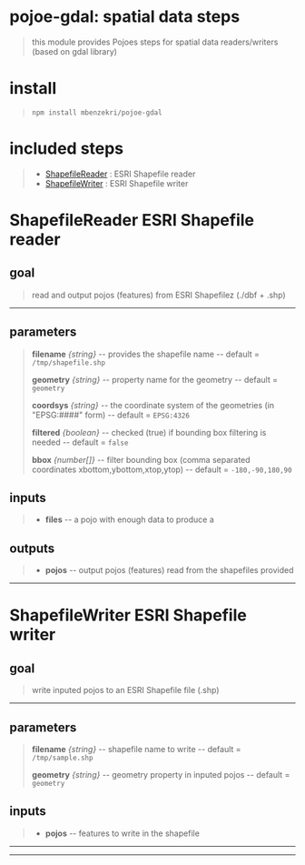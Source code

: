 
# pojoe-gdal: spatial data steps
>this module provides Pojoes steps for spatial data readers/writers (based on gdal library)
# install

>`npm install mbenzekri/pojoe-gdal`

# included steps 
>- [ShapefileReader](#shapefilereader-esri-shapefile-reader) : ESRI Shapefile reader
>- [ShapefileWriter](#shapefilewriter-esri-shapefile-writer) : ESRI Shapefile writer
# ShapefileReader ESRI Shapefile reader
>

## goal

>read and output pojos (features) from ESRI Shapefilez (./dbf + .shp)

---
## parameters
> **filename** *{string}* -- provides the shapefile name  -- default = `/tmp/shapefile.shp`
> 
> **geometry** *{string}* -- property name for the geometry  -- default = `geometry`
> 
> **coordsys** *{string}* -- the coordinate system of the geometries (in "EPSG:####" form)  -- default = `EPSG:4326`
> 
> **filtered** *{boolean}* -- checked (true) if bounding box filtering is needed  -- default = `false`
> 
> **bbox** *{number[]}* -- filter bounding box (comma separated coordinates xbottom,ybottom,xtop,ytop)  -- default = `-180,-90,180,90`
> 
## inputs
>- **files** -- a pojo with enough data to produce a <filename> 

## outputs
>- **pojos** -- output pojos (features) read from the shapefiles provided 


---

# ShapefileWriter ESRI Shapefile writer
>

## goal

>write inputed pojos to an ESRI Shapefile file (.shp)

---
## parameters
> **filename** *{string}* -- shapefile name to write  -- default = `/tmp/sample.shp`
> 
> **geometry** *{string}* -- geometry property in inputed pojos  -- default = `geometry`
> 
## inputs
>- **pojos** -- features to write in the <filename> shapefile 



---

---
